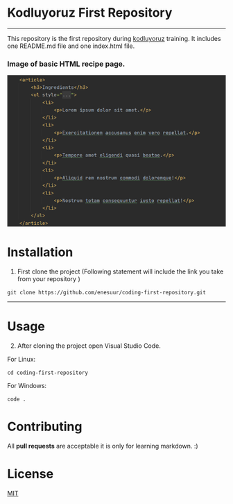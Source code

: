 # Kodluyoruz First Repository
---
This repository is the first repository during [kodluyoruz](https://kodluyoruz.org) training. It includes one README.md file and one index.html file.

### Image of basic HTML recipe page.

![Preview of the Article part](code-screenshot.png)


 # Installation
 1. First clone the project (Following statement will include the link you take from your repository )
 
 ```
 git clone https://github.com/enesuur/coding-first-repository.git 
 
  ```
  ---

  # Usage
  2. After cloning the project open Visual Studio Code.

 For Linux:
  ```
  cd coding-first-repository
  ```
For Windows:
```
code .
```
# Contributing
All **pull requests** are acceptable it is only for learning markdown. :)

# License

[MIT](https://en.wikipedia.org/wiki/MIT_License)